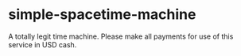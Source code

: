 # simple-spacetime-machine
A totally legit time machine. Please make all payments for use of this service in USD cash.
